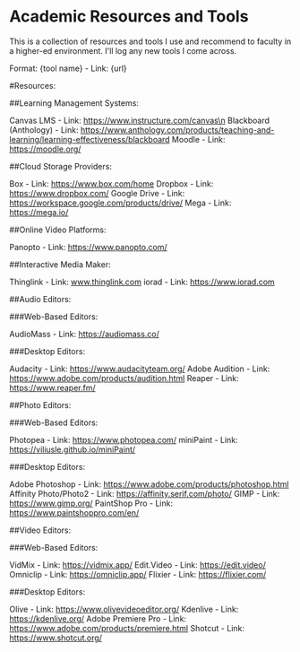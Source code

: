 # Academic Resources and Tools

This is a collection of resources and tools I use and recommend to faculty in a higher-ed environment. I'll log any new tools I come across.

Format: {tool name} - Link: {url}

#Resources:

##Learning Management Systems:

Canvas LMS - Link: https://www.instructure.com/canvas\n
Blackboard (Anthology) - Link: https://www.anthology.com/products/teaching-and-learning/learning-effectiveness/blackboard
Moodle - Link: https://moodle.org/

##Cloud Storage Providers:

Box - Link: https://www.box.com/home
Dropbox - Link: https://www.dropbox.com/
Google Drive - Link: https://workspace.google.com/products/drive/
Mega - Link: https://mega.io/

##Online Video Platforms:

Panopto - Link: https://www.panopto.com/


##Interactive Media Maker: 

Thinglink - Link: www.thinglink.com
iorad - Link: https://www.iorad.com


##Audio Editors:

###Web-Based Editors: 

AudioMass - Link: https://audiomass.co/

###Desktop Editors:
    
Audacity - Link: https://www.audacityteam.org/
Adobe Audition - Link: https://www.adobe.com/products/audition.html
Reaper - Link: https://www.reaper.fm/


##Photo Editors: 

###Web-Based Editors: 

Photopea - Link: https://www.photopea.com/
miniPaint - Link: https://viliusle.github.io/miniPaint/

###Desktop Editors: 

Adobe Photoshop - Link: https://www.adobe.com/products/photoshop.html
Affinity Photo/Photo2 - Link: https://affinity.serif.com/photo/
GIMP - Link: https://www.gimp.org/
PaintShop Pro - Link: https://www.paintshoppro.com/en/


##Video Editors: 

###Web-Based Editors: 

VidMix - Link: https://vidmix.app/
Edit.Video - Link: https://edit.video/
Omniclip - Link: https://omniclip.app/
Flixier - Link: https://flixier.com/

###Desktop Editors: 

Olive - Link: https://www.olivevideoeditor.org/
Kdenlive - Link: https://kdenlive.org/
Adobe Premiere Pro - Link: https://www.adobe.com/products/premiere.html
Shotcut - Link: https://www.shotcut.org/